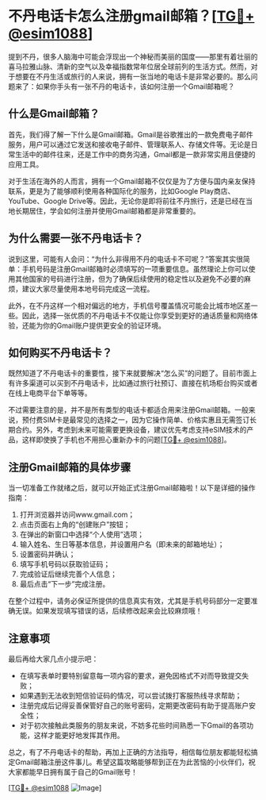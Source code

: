 # 不丹电话卡怎么注册gmail邮箱？[[TG💪+ @esim1088](https://t.me/s/esim1088)]

提到不丹，很多人脑海中可能会浮现出一个神秘而美丽的国度——那里有着壮丽的喜马拉雅山脉、清新的空气以及幸福指数常年位居全球前列的生活方式。然而，对于想要在不丹生活或旅行的人来说，拥有一张当地的电话卡是非常必要的。那么问题来了：如果你手头有一张不丹的电话卡，该如何注册一个Gmail邮箱呢？

## 什么是Gmail邮箱？

首先，我们得了解一下什么是Gmail邮箱。Gmail是谷歌推出的一款免费电子邮件服务，用户可以通过它发送和接收电子邮件、管理联系人、存储文件等。无论是日常生活中的邮件往来，还是工作中的商务沟通，Gmail都是一款非常实用且便捷的应用工具。

对于生活在海外的人而言，拥有一个Gmail邮箱不仅仅是为了方便与国内亲友保持联系，更是为了能够顺利使用各种国际化的服务，比如Google Play商店、YouTube、Google Drive等。因此，无论你是即将前往不丹旅行，还是已经在当地长期居住，学会如何注册并使用Gmail邮箱都是非常重要的。

## 为什么需要一张不丹电话卡？

说到这里，可能有人会问：“为什么非得用不丹的电话卡不可呢？”答案其实很简单：手机号码是注册Gmail邮箱时必须填写的一项重要信息。虽然理论上你可以使用其他国家的号码进行注册，但为了确保后续使用的稳定性以及避免不必要的麻烦，建议大家尽量使用本地号码完成这一流程。

此外，在不丹这样一个相对偏远的地方，手机信号覆盖情况可能会比城市地区差一些。因此，选择一张优质的不丹电话卡不仅能让你享受到更好的通话质量和网络体验，还能为你的Gmail账户提供更安全的验证环境。

## 如何购买不丹电话卡？

既然知道了不丹电话卡的重要性，接下来就要解决“怎么买”的问题了。目前市面上有许多渠道可以买到不丹电话卡，比如通过旅行社预订、直接在机场柜台购买或者在线上电商平台下单等等。

不过需要注意的是，并不是所有类型的电话卡都适合用来注册Gmail邮箱。一般来说，预付费SIM卡是最常见的选择之一，因为它操作简单、价格实惠且无需签订长期合约。另外，考虑到未来可能需要更换设备，建议优先考虑支持eSIM技术的产品，这样即使换了手机也不用担心重新办卡的问题[[TG💪+ @esim1088](https://t.me/s/esim1088)]。

## 注册Gmail邮箱的具体步骤

当一切准备工作就绪之后，就可以开始正式注册Gmail邮箱啦！以下是详细的操作指南：

1. 打开浏览器并访问www.gmail.com；
2. 点击页面右上角的“创建账户”按钮；
3. 在弹出的新窗口中选择“个人使用”选项；
4. 输入姓名、生日等基本信息，并设置用户名（即未来的邮箱地址）；
5. 设置密码并确认；
6. 填写手机号码以获取验证码；
7. 完成验证后继续完善个人信息；
8. 最后点击“下一步”完成注册。

在整个过程中，请务必保证所提供的信息真实有效，尤其是手机号码部分一定要准确无误。如果发现填写错误的话，后续修改起来会比较麻烦哦！

## 注意事项

最后再给大家几点小提示吧：
- 在填写表单时要特别留意每一项内容的要求，避免因格式不对而导致提交失败；
- 如果遇到无法收到短信验证码的情况，可以尝试拨打客服热线寻求帮助；
- 注册完成后记得妥善保管好自己的账号密码，定期更改密码有助于提高账户安全性；
- 对于初次接触此类服务的朋友来说，不妨多花些时间熟悉一下Gmail的各项功能，这样才能更好地发挥其作用。

总之，有了不丹电话卡的帮助，再加上正确的方法指导，相信每位朋友都能轻松搞定Gmail邮箱注册这件事儿。希望这篇攻略能够帮到正在为此苦恼的小伙伴们，祝大家都能早日拥有属于自己的Gmail账号！

[[TG💪+ @esim1088](https://t.me/s/esim1088) ![Image](https://i.postimg.cc/4NQfJmqS/Snipaste-2025-05-13-00-14-12.png)]